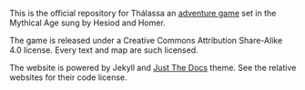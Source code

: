 This is the official repository for Thálassa an [adventure game](http://questingblog.com/adventure-game-vs-osr/) set in the Mythical Age sung by Hesiod and Homer.

The game is released under a Creative Commons Attribution Share-Alike 4.0 license. Every text and map are such licensed.

The website is powered by Jekyll and [Just The Docs](https://pmarsceill.github.io/just-the-docs/) theme. See the relative websites for their code license.
